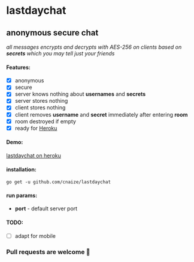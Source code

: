 # lastdaychat
## anonymous secure chat
*all messages encrypts and decrypts with AES-256 on clients based on __secrets__ which you may tell just your friends*

#### Features:
- [x] anonymous
- [x] secure
- [x] server knows nothing about __usernames__ and __secrets__
- [x] server stores nothing
- [x] client stores nothing
- [x] client removes __username__ and __secret__ immediately after entering __room__
- [x] room destroyed if empty
- [x] ready for [Heroku](https://www.heroku.com/)

#### Demo:
[lastdaychat on heroku](https://lastdaychat.herokuapp.com/)

#### installation:
`go get -u github.com/cnaize/lastdaychat`
#### run params:
* __port__ - default server port

#### TODO:
- [ ] adapt for mobile

### Pull requests are welcome :tea:

